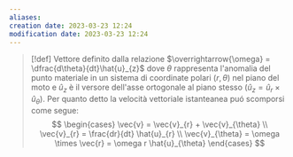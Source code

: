 ```yaml
---
aliases: 
creation date: 2023-03-23 12:24
modification date: 2023-03-23 12:24
---
```



>[!def]
>Vettore definito dalla relazione $\overrightarrow{\omega} = \dfrac{d\theta}{dt}\hat{u}_{z}$ dove $\theta$ rappresenta l'anomalia del punto materiale in un sistema di coordinate polari $(r,\theta)$ nel piano del moto e $\hat{u}_{z}$ è il versore dell'asse ortogonale al piano stesso $(\hat{u}_{z} = \hat{u}_{r} \times \hat{u}_{\theta})$.
>Per quanto detto la velocità vettoriale istanteanea puó scomporsi come segue:
> $$
> \begin{cases}
> \vec{v} = \vec{v}_{r} + \vec{v}_{\theta} \\
> \vec{v}_{r} = \frac{dr}{dt} \hat{u}_{r}  \\
>\vec{v}_{\theta} = \omega \times \vec{r} = \omega r \hat{u}_{\theta}
>\end{cases}
>$$




